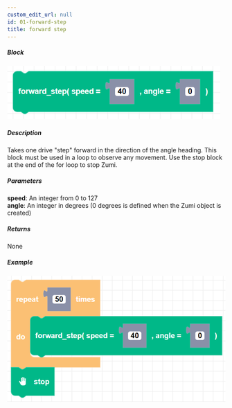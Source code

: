```yaml
---
custom_edit_url: null
id: 01-forward-step
title: forward step
---
```


##### Block

![forward step block image](forward_step.png)

##### Description

Takes one drive "step" forward in the direction of the angle heading. This block must be used in a loop to observe any movement. Use the stop block at the end of the for loop to stop Zumi.

##### Parameters

**speed**: An integer from 0 to 127<br/> 
**angle**: An integer in degrees (0 degrees is defined when the Zumi object is created)

##### Returns

None

##### Example

![forward step example](forward_step_example.png)
